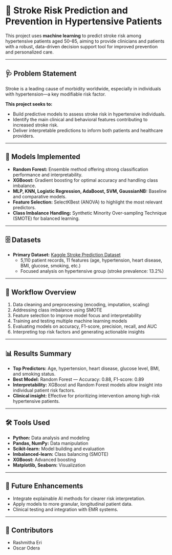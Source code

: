 # 🧠 Stroke Risk Prediction and Prevention in Hypertensive Patients

This project uses **machine learning** to predict stroke risk among hypertensive patients aged 50–85, aiming to provide clinicians and patients with a robust, data-driven decision support tool for improved prevention and personalized care.

---

## 🩺 Problem Statement

Stroke is a leading cause of morbidity worldwide, especially in individuals with hypertension—a key modifiable risk factor.

**This project seeks to:**
- Build predictive models to assess stroke risk in hypertensive individuals.
- Identify the main clinical and behavioral features contributing to increased stroke risk.
- Deliver interpretable predictions to inform both patients and healthcare providers.

---

## 🧠 Models Implemented

- **Random Forest:** Ensemble method offering strong classification performance and interpretability.
- **XGBoost:** Gradient boosting for optimal accuracy and handling class imbalance.
- **MLP, KNN, Logistic Regression, AdaBoost, SVM, GaussianNB:** Baseline and comparative models.
- **Feature Selection:** SelectKBest (ANOVA) to highlight the most relevant predictors.
- **Class Imbalance Handling:** Synthetic Minority Over-sampling Technique (SMOTE) for balanced learning.

---

## 🗄️ Datasets

- **Primary Dataset:** [Kaggle Stroke Prediction Dataset](https://www.kaggle.com/datasets/fedesoriano/stroke-prediction-dataset)
    - 5,110 patient records, 11 features (age, hypertension, heart disease, BMI, glucose, smoking, etc.)
    - Focused analysis on hypertensive group (stroke prevalence: 13.2%)

---

## 🔁 Workflow Overview

1. Data cleaning and preprocessing (encoding, imputation, scaling)
2. Addressing class imbalance using SMOTE
3. Feature selection to improve model focus and interpretability
4. Training and testing multiple machine learning models
5. Evaluating models on accuracy, F1-score, precision, recall, and AUC
6. Interpreting top risk factors and generating actionable insights

---

## 📊 Results Summary

- **Top Predictors:** Age, hypertension, heart disease, glucose level, BMI, and smoking status.
- **Best Model:** Random Forest — Accuracy: 0.88, F1-score: 0.89
- **Interpretability:** XGBoost and Random Forest models allow insight into individual patient risk factors.
- **Clinical insight:** Effective for prioritizing intervention among high-risk hypertensive patients.

---

## 🛠️ Tools Used

- **Python:** Data analysis and modeling
- **Pandas, NumPy:** Data manipulation
- **Scikit-learn:** Model building and evaluation
- **Imbalanced-learn:** Class balancing (SMOTE)
- **XGBoost:** Advanced boosting
- **Matplotlib, Seaborn:** Visualization

---

## 🚀 Future Enhancements

- Integrate explainable AI methods for clearer risk interpretation.
- Apply models to more granular, longitudinal patient data.
- Clinical testing and integration with EMR systems.

---

## 🙌 Contributors

- Rashmitha Eri
- Oscar Odera

